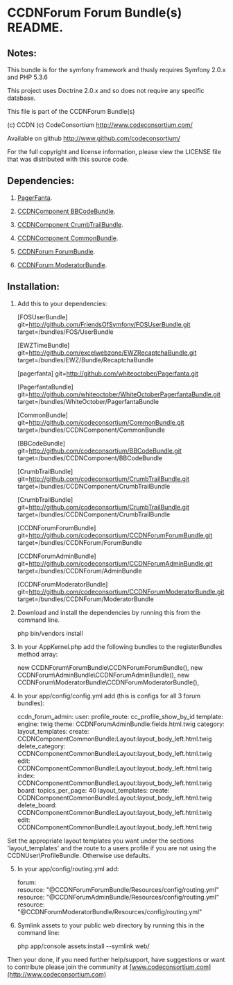 CCDNForum Forum Bundle(s) README.
=================================


Notes: 
------

This bundle is for the symfony framework and thusly requires Symfony 2.0.x and PHP 5.3.6
  
This project uses Doctrine 2.0.x and so does not require any specific database.
  

This file is part of the CCDNForum Bundle(s)

(c) CCDN (c) CodeConsortium <http://www.codeconsortium.com/> 

Available on github <http://www.github.com/codeconsortium/>

For the full copyright and license information, please view the LICENSE
file that was distributed with this source code.


Dependencies:
-------------

1. [PagerFanta](https://github.com/whiteoctober/Pagerfanta).

2. [CCDNComponent BBCodeBundle](https://github.com/codeconsortium/BBCodeBundle).
3. [CCDNComponent CrumbTrailBundle](https://github.com/codeconsortium/CrumbTrailBundle).
4. [CCDNComponent CommonBundle](https://github.com/codeconsortium/CommonBundle).

5. [CCDNForum ForumBundle](https://github.com/codeconsortium/CCDNForumForumBundle).
6. [CCDNForum ModeratorBundle](https://github.com/codeconsortium/CCDNForumModeratorBundle).


Installation:
-------------
 
1) Add this to your dependencies:

	[FOSUserBundle]
	    git=http://github.com/FriendsOfSymfony/FOSUserBundle.git
	    target=/bundles/FOS/UserBundle

	[EWZTimeBundle]
	    git=http://github.com/excelwebzone/EWZRecaptchaBundle.git
	    target=/bundles/EWZ/Bundle/RecaptchaBundle

	[pagerfanta]
	    git=http://github.com/whiteoctober/Pagerfanta.git

	[PagerfantaBundle]
	    git=http://github.com/whiteoctober/WhiteOctoberPagerfantaBundle.git
	    target=/bundles/WhiteOctober/PagerfantaBundle

	[CommonBundle]
	    git=http://github.com/codeconsortium/CommonBundle.git
	    target=/bundles/CCDNComponent/CommonBundle

	[BBCodeBundle]
	    git=http://github.com/codeconsortium/BBCodeBundle.git
	    target=/bundles/CCDNComponent/BBCodeBundle

	[CrumbTrailBundle]
	    git=http://github.com/codeconsortium/CrumbTrailBundle.git
	    target=/bundles/CCDNComponent/CrumbTrailBundle

	[CrumbTrailBundle]
	    git=http://github.com/codeconsortium/CrumbTrailBundle.git
	    target=/bundles/CCDNComponent/CrumbTrailBundle

	[CCDNForumForumBundle]
		git=http://github.com/codeconsortium/CCDNForumForumBundle.git
		target=/bundles/CCDNForum/ForumBundle

	[CCDNForumAdminBundle]
		git=http://github.com/codeconsortium/CCDNForumAdminBundle.git
		target=/bundles/CCDNForum/AdminBundle

	[CCDNForumModeratorBundle]
		git=http://github.com/codeconsortium/CCDNForumModeratorBundle.git
		target=/bundles/CCDNForum/ModeratorBundle

2) Download and install the dependencies by running this from the command line.

	php bin/vendors install
   
3) In your AppKernel.php add the following bundles to the registerBundles method array:  

	new CCDNForum\ForumBundle\CCDNForumForumBundle(),
	new CCDNForum\AdminBundle\CCDNForumAdminBundle(),
	new CCDNForum\ModeratorBundle\CCDNForumModeratorBundle(),
	
4) In your app/config/config.yml add (this is configs for all 3 forum bundles):    


	ccdn_forum_admin:
	    user:
	        profile_route: cc_profile_show_by_id
	    template:
	        engine: twig
	        theme: CCDNForumAdminBundle:fields.html.twig
	    category:
	        layout_templates:
	            create: CCDNComponentCommonBundle:Layout:layout_body_left.html.twig
	            delete_category: CCDNComponentCommonBundle:Layout:layout_body_left.html.twig
	            edit: CCDNComponentCommonBundle:Layout:layout_body_left.html.twig
	            index: CCDNComponentCommonBundle:Layout:layout_body_left.html.twig
	    board:
	        topics_per_page: 40
	        layout_templates:
	            create: CCDNComponentCommonBundle:Layout:layout_body_left.html.twig
	            delete_board: CCDNComponentCommonBundle:Layout:layout_body_left.html.twig
	            edit: CCDNComponentCommonBundle:Layout:layout_body_left.html.twig


Set the appropriate layout templates you want under the sections 'layout_templates' and the 
route to a users profile if you are not using the CCDNUser\ProfileBundle. Otherwise use defaults.
	  
5) In your app/config/routing.yml add:  

	forum:  
	    resource: "@CCDNForumForumBundle/Resources/config/routing.yml"  
	    resource: "@CCDNForumAdminBundle/Resources/config/routing.yml"  
	    resource: "@CCDNForumModeratorBundle/Resources/config/routing.yml"  

6) Symlink assets to your public web directory by running this in the command line:

	php app/console assets:install --symlink web/
	
Then your done, if you need further help/support, have suggestions or want to contribute please join the community at [www.codeconsortium.com](http://www.codeconsortium.com)
